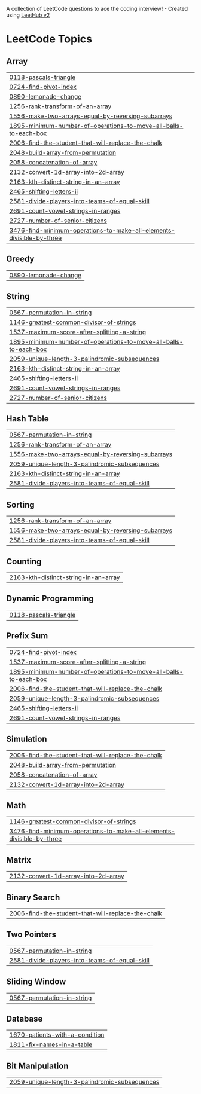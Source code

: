 A collection of LeetCode questions to ace the coding interview! - Created using [LeetHub v2](https://github.com/arunbhardwaj/LeetHub-2.0)
<!---LeetCode Topics Start-->
# LeetCode Topics
## Array
|  |
| ------- |
| [0118-pascals-triangle](https://github.com/mohammadaman055/LeetCode-Solutions/tree/master/0118-pascals-triangle) |
| [0724-find-pivot-index](https://github.com/mohammadaman055/LeetCode-Solutions/tree/master/0724-find-pivot-index) |
| [0890-lemonade-change](https://github.com/mohammadaman055/LeetCode-Solutions/tree/master/0890-lemonade-change) |
| [1256-rank-transform-of-an-array](https://github.com/mohammadaman055/LeetCode-Solutions/tree/master/1256-rank-transform-of-an-array) |
| [1556-make-two-arrays-equal-by-reversing-subarrays](https://github.com/mohammadaman055/LeetCode-Solutions/tree/master/1556-make-two-arrays-equal-by-reversing-subarrays) |
| [1895-minimum-number-of-operations-to-move-all-balls-to-each-box](https://github.com/mohammadaman055/LeetCode-Solutions/tree/master/1895-minimum-number-of-operations-to-move-all-balls-to-each-box) |
| [2006-find-the-student-that-will-replace-the-chalk](https://github.com/mohammadaman055/LeetCode-Solutions/tree/master/2006-find-the-student-that-will-replace-the-chalk) |
| [2048-build-array-from-permutation](https://github.com/mohammadaman055/LeetCode-Solutions/tree/master/2048-build-array-from-permutation) |
| [2058-concatenation-of-array](https://github.com/mohammadaman055/LeetCode-Solutions/tree/master/2058-concatenation-of-array) |
| [2132-convert-1d-array-into-2d-array](https://github.com/mohammadaman055/LeetCode-Solutions/tree/master/2132-convert-1d-array-into-2d-array) |
| [2163-kth-distinct-string-in-an-array](https://github.com/mohammadaman055/LeetCode-Solutions/tree/master/2163-kth-distinct-string-in-an-array) |
| [2465-shifting-letters-ii](https://github.com/mohammadaman055/LeetCode-Solutions/tree/master/2465-shifting-letters-ii) |
| [2581-divide-players-into-teams-of-equal-skill](https://github.com/mohammadaman055/LeetCode-Solutions/tree/master/2581-divide-players-into-teams-of-equal-skill) |
| [2691-count-vowel-strings-in-ranges](https://github.com/mohammadaman055/LeetCode-Solutions/tree/master/2691-count-vowel-strings-in-ranges) |
| [2727-number-of-senior-citizens](https://github.com/mohammadaman055/LeetCode-Solutions/tree/master/2727-number-of-senior-citizens) |
| [3476-find-minimum-operations-to-make-all-elements-divisible-by-three](https://github.com/mohammadaman055/LeetCode-Solutions/tree/master/3476-find-minimum-operations-to-make-all-elements-divisible-by-three) |
## Greedy
|  |
| ------- |
| [0890-lemonade-change](https://github.com/mohammadaman055/LeetCode-Solutions/tree/master/0890-lemonade-change) |
## String
|  |
| ------- |
| [0567-permutation-in-string](https://github.com/mohammadaman055/LeetCode-Solutions/tree/master/0567-permutation-in-string) |
| [1146-greatest-common-divisor-of-strings](https://github.com/mohammadaman055/LeetCode-Solutions/tree/master/1146-greatest-common-divisor-of-strings) |
| [1537-maximum-score-after-splitting-a-string](https://github.com/mohammadaman055/LeetCode-Solutions/tree/master/1537-maximum-score-after-splitting-a-string) |
| [1895-minimum-number-of-operations-to-move-all-balls-to-each-box](https://github.com/mohammadaman055/LeetCode-Solutions/tree/master/1895-minimum-number-of-operations-to-move-all-balls-to-each-box) |
| [2059-unique-length-3-palindromic-subsequences](https://github.com/mohammadaman055/LeetCode-Solutions/tree/master/2059-unique-length-3-palindromic-subsequences) |
| [2163-kth-distinct-string-in-an-array](https://github.com/mohammadaman055/LeetCode-Solutions/tree/master/2163-kth-distinct-string-in-an-array) |
| [2465-shifting-letters-ii](https://github.com/mohammadaman055/LeetCode-Solutions/tree/master/2465-shifting-letters-ii) |
| [2691-count-vowel-strings-in-ranges](https://github.com/mohammadaman055/LeetCode-Solutions/tree/master/2691-count-vowel-strings-in-ranges) |
| [2727-number-of-senior-citizens](https://github.com/mohammadaman055/LeetCode-Solutions/tree/master/2727-number-of-senior-citizens) |
## Hash Table
|  |
| ------- |
| [0567-permutation-in-string](https://github.com/mohammadaman055/LeetCode-Solutions/tree/master/0567-permutation-in-string) |
| [1256-rank-transform-of-an-array](https://github.com/mohammadaman055/LeetCode-Solutions/tree/master/1256-rank-transform-of-an-array) |
| [1556-make-two-arrays-equal-by-reversing-subarrays](https://github.com/mohammadaman055/LeetCode-Solutions/tree/master/1556-make-two-arrays-equal-by-reversing-subarrays) |
| [2059-unique-length-3-palindromic-subsequences](https://github.com/mohammadaman055/LeetCode-Solutions/tree/master/2059-unique-length-3-palindromic-subsequences) |
| [2163-kth-distinct-string-in-an-array](https://github.com/mohammadaman055/LeetCode-Solutions/tree/master/2163-kth-distinct-string-in-an-array) |
| [2581-divide-players-into-teams-of-equal-skill](https://github.com/mohammadaman055/LeetCode-Solutions/tree/master/2581-divide-players-into-teams-of-equal-skill) |
## Sorting
|  |
| ------- |
| [1256-rank-transform-of-an-array](https://github.com/mohammadaman055/LeetCode-Solutions/tree/master/1256-rank-transform-of-an-array) |
| [1556-make-two-arrays-equal-by-reversing-subarrays](https://github.com/mohammadaman055/LeetCode-Solutions/tree/master/1556-make-two-arrays-equal-by-reversing-subarrays) |
| [2581-divide-players-into-teams-of-equal-skill](https://github.com/mohammadaman055/LeetCode-Solutions/tree/master/2581-divide-players-into-teams-of-equal-skill) |
## Counting
|  |
| ------- |
| [2163-kth-distinct-string-in-an-array](https://github.com/mohammadaman055/LeetCode-Solutions/tree/master/2163-kth-distinct-string-in-an-array) |
## Dynamic Programming
|  |
| ------- |
| [0118-pascals-triangle](https://github.com/mohammadaman055/LeetCode-Solutions/tree/master/0118-pascals-triangle) |
## Prefix Sum
|  |
| ------- |
| [0724-find-pivot-index](https://github.com/mohammadaman055/LeetCode-Solutions/tree/master/0724-find-pivot-index) |
| [1537-maximum-score-after-splitting-a-string](https://github.com/mohammadaman055/LeetCode-Solutions/tree/master/1537-maximum-score-after-splitting-a-string) |
| [1895-minimum-number-of-operations-to-move-all-balls-to-each-box](https://github.com/mohammadaman055/LeetCode-Solutions/tree/master/1895-minimum-number-of-operations-to-move-all-balls-to-each-box) |
| [2006-find-the-student-that-will-replace-the-chalk](https://github.com/mohammadaman055/LeetCode-Solutions/tree/master/2006-find-the-student-that-will-replace-the-chalk) |
| [2059-unique-length-3-palindromic-subsequences](https://github.com/mohammadaman055/LeetCode-Solutions/tree/master/2059-unique-length-3-palindromic-subsequences) |
| [2465-shifting-letters-ii](https://github.com/mohammadaman055/LeetCode-Solutions/tree/master/2465-shifting-letters-ii) |
| [2691-count-vowel-strings-in-ranges](https://github.com/mohammadaman055/LeetCode-Solutions/tree/master/2691-count-vowel-strings-in-ranges) |
## Simulation
|  |
| ------- |
| [2006-find-the-student-that-will-replace-the-chalk](https://github.com/mohammadaman055/LeetCode-Solutions/tree/master/2006-find-the-student-that-will-replace-the-chalk) |
| [2048-build-array-from-permutation](https://github.com/mohammadaman055/LeetCode-Solutions/tree/master/2048-build-array-from-permutation) |
| [2058-concatenation-of-array](https://github.com/mohammadaman055/LeetCode-Solutions/tree/master/2058-concatenation-of-array) |
| [2132-convert-1d-array-into-2d-array](https://github.com/mohammadaman055/LeetCode-Solutions/tree/master/2132-convert-1d-array-into-2d-array) |
## Math
|  |
| ------- |
| [1146-greatest-common-divisor-of-strings](https://github.com/mohammadaman055/LeetCode-Solutions/tree/master/1146-greatest-common-divisor-of-strings) |
| [3476-find-minimum-operations-to-make-all-elements-divisible-by-three](https://github.com/mohammadaman055/LeetCode-Solutions/tree/master/3476-find-minimum-operations-to-make-all-elements-divisible-by-three) |
## Matrix
|  |
| ------- |
| [2132-convert-1d-array-into-2d-array](https://github.com/mohammadaman055/LeetCode-Solutions/tree/master/2132-convert-1d-array-into-2d-array) |
## Binary Search
|  |
| ------- |
| [2006-find-the-student-that-will-replace-the-chalk](https://github.com/mohammadaman055/LeetCode-Solutions/tree/master/2006-find-the-student-that-will-replace-the-chalk) |
## Two Pointers
|  |
| ------- |
| [0567-permutation-in-string](https://github.com/mohammadaman055/LeetCode-Solutions/tree/master/0567-permutation-in-string) |
| [2581-divide-players-into-teams-of-equal-skill](https://github.com/mohammadaman055/LeetCode-Solutions/tree/master/2581-divide-players-into-teams-of-equal-skill) |
## Sliding Window
|  |
| ------- |
| [0567-permutation-in-string](https://github.com/mohammadaman055/LeetCode-Solutions/tree/master/0567-permutation-in-string) |
## Database
|  |
| ------- |
| [1670-patients-with-a-condition](https://github.com/mohammadaman055/LeetCode-Solutions/tree/master/1670-patients-with-a-condition) |
| [1811-fix-names-in-a-table](https://github.com/mohammadaman055/LeetCode-Solutions/tree/master/1811-fix-names-in-a-table) |
## Bit Manipulation
|  |
| ------- |
| [2059-unique-length-3-palindromic-subsequences](https://github.com/mohammadaman055/LeetCode-Solutions/tree/master/2059-unique-length-3-palindromic-subsequences) |
<!---LeetCode Topics End-->
